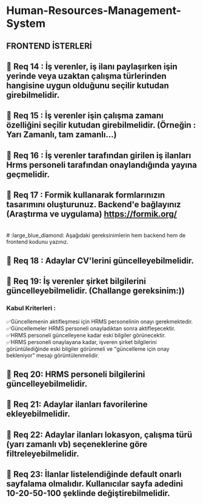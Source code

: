 # Human-Resources-Management-System

## FRONTEND İSTERLERİ

## :pushpin: Req 14 : İş verenler, iş ilanı paylaşırken işin yerinde veya uzaktan çalışma türlerinden hangisine uygun olduğunu seçilir kutudan girebilmelidir.

## :pushpin: Req 15 : İş verenler işin çalışma zamanı özelliğini seçilir kutudan girebilmelidir. (Örneğin : Yarı Zamanlı, tam zamanlı...)

## :pushpin: Req 16 : İş verenler tarafından girilen iş ilanları Hrms personeli tarafından onaylandığında yayına geçmelidir.

## :pushpin: Req 17 : Formik kullanarak formlarınızın tasarımını oluşturunuz. Backend'e bağlayınız (Araştırma ve uygulama) https://formik.org/
<br>
# :large_blue_diamond: Aşağıdaki gereksinimlerin hem backend hem de frontend kodunu yazınız.

## :pushpin: Req 18 : Adaylar CV'lerini güncelleyebilmelidir.

## :pushpin: Req 19: İş verenler şirket bilgilerini güncelleyebilmelidir. (Challange gereksinim:))

### Kabul Kriterleri :

:white_check_mark:Güncellemenin aktifleşmesi için HRMS personelinin onayı gerekmektedir.
<br>
:white_check_mark:Güncellemeler HRMS personeli onayladıktan sonra aktifleşecektir.
<br>
:white_check_mark:HRMS personeli güncelleyene kadar eski bilgiler görünecektir.
<br>
:white_check_mark:HRMS personeli onaylayana kadar, işveren şirket bilgilerini görüntülediğinde eski bilgiler görünmeli ve "güncelleme için onay bekleniyor" mesajı görüntülenmelidir.


## :pushpin: Req 20: HRMS personeli bilgilerini güncelleyebilmelidir.

## :pushpin: Req 21: Adaylar ilanları favorilerine ekleyebilmelidir.

## :pushpin: Req 22: Adaylar ilanları lokasyon, çalışma türü (yarı zamanlı vb) seçeneklerine göre filtreleyebilmelidir.

## :pushpin: Req 23: İlanlar listelendiğinde default onarlı sayfalama olmalıdır. Kullanıcılar sayfa adedini 10-20-50-100 şeklinde değiştirebilmelidir.
